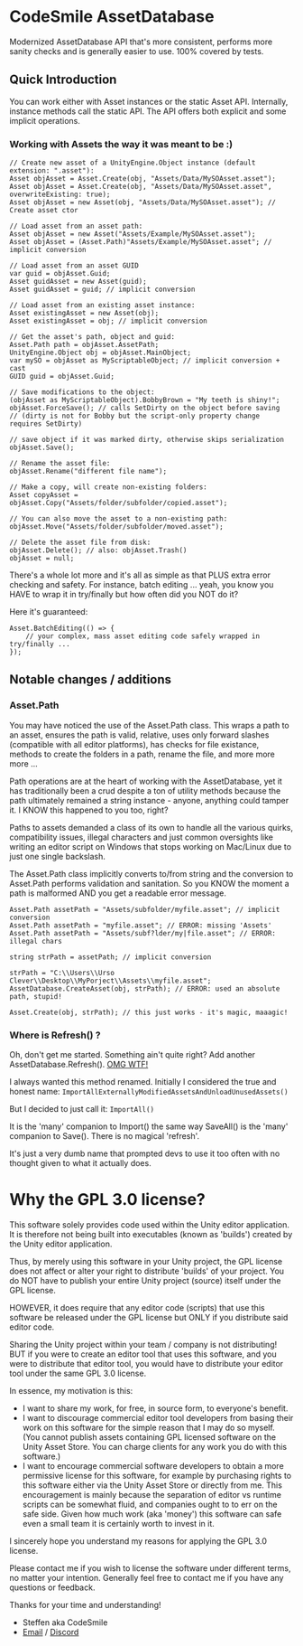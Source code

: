 # CodeSmile AssetDatabase

Modernized AssetDatabase API that's more consistent, performs more sanity checks and is generally easier to use. 100% covered by tests.

## Quick Introduction

You can work either with Asset instances or the static Asset API. Internally, instance methods call the static API. The API offers both explicit and some implicit operations.

### Working with Assets the way it was meant to be :)

```
// Create new asset of a UnityEngine.Object instance (default extension: ".asset"):
Asset objAsset = Asset.Create(obj, "Assets/Data/MySOAsset.asset");
Asset objAsset = Asset.Create(obj, "Assets/Data/MySOAsset.asset", overwriteExisting: true);
Asset objAsset = new Asset(obj, "Assets/Data/MySOAsset.asset"); // Create asset ctor

// Load asset from an asset path:
Asset objAsset = new Asset("Assets/Example/MySOAsset.asset");
Asset objAsset = (Asset.Path)"Assets/Example/MySOAsset.asset"; // implicit conversion

// Load asset from an asset GUID
var guid = objAsset.Guid;
Asset guidAsset = new Asset(guid);
Asset guidAsset = guid; // implicit conversion

// Load asset from an existing asset instance:
Asset existingAsset = new Asset(obj);
Asset existingAsset = obj; // implicit conversion

// Get the asset's path, object and guid:
Asset.Path path = objAsset.AssetPath;
UnityEngine.Object obj = objAsset.MainObject;
var mySO = objAsset as MyScriptableObject; // implicit conversion + cast
GUID guid = objAsset.Guid;

// Save modifications to the object:
(objAsset as MyScriptableObject).BobbyBrown = "My teeth is shiny!";
objAsset.ForceSave(); // calls SetDirty on the object before saving
// (dirty is not for Bobby but the script-only property change requires SetDirty) 

// save object if it was marked dirty, otherwise skips serialization
objAsset.Save();

// Rename the asset file:
objAsset.Rename("different file name");

// Make a copy, will create non-existing folders:
Asset copyAsset = objAsset.Copy("Assets/folder/subfolder/copied.asset");

// You can also move the asset to a non-existing path:
objAsset.Move("Assets/folder/subfolder/moved.asset");

// Delete the asset file from disk: 
objAsset.Delete(); // also: objAsset.Trash()
objAsset = null;
```

There's a whole lot more and it's all as simple as that PLUS extra error checking and safety. For instance, batch editing ... yeah, you know you HAVE to wrap it in try/finally but how often did you NOT do it?

Here it's guaranteed:
```
Asset.BatchEditing(() => {
    // your complex, mass asset editing code safely wrapped in try/finally ...
});
```

## Notable changes / additions

### Asset.Path
You may have noticed the use of the Asset.Path class. This wraps a path to an asset, ensures the path is valid, relative, uses only forward slashes (compatible with all editor platforms), has checks for file existance, methods to create the folders in a path, rename the file, and more more more ...

Path operations are at the heart of working with the AssetDatabase, yet it has traditionally been a crud despite a ton of utility methods because the path ultimately remained a string instance - anyone, anything could tamper it. I KNOW this happened to you too, right? 

Paths to assets demanded a class of its own to handle all the various quirks, compatibility issues, illegal characters and just common oversights like writing an editor script on Windows that stops working on Mac/Linux due to just one single backslash.

The Asset.Path class implicitly converts to/from string and the conversion to Asset.Path performs validation and sanitation. So you KNOW the moment a path is malformed AND you get a readable error message.

```
Asset.Path assetPath = "Assets/subfolder/myfile.asset"; // implicit conversion
Asset.Path assetPath = "myfile.asset"; // ERROR: missing 'Assets'
Asset.Path assetPath = "Assets/subf?lder/my|file.asset"; // ERROR: illegal chars

string strPath = assetPath; // implicit conversion

strPath = "C:\\Users\\Urso Clever\\Desktop\\MyPorject\\Assets\\myfile.asset";
AssetDatabase.CreateAsset(obj, strPath); // ERROR: used an absolute path, stupid!

Asset.Create(obj, strPath); // this just works - it's magic, maaagic!
```

### Where is Refresh() ?

Oh, don't get me started. Something ain't quite right? Add another AssetDatabase.Refresh(). [OMG WTF!](https://forum.unity.com/threads/calling-assetdatabase-refresh-mandatory-reading-or-face-the-consequences.1330947/)

I always wanted this method renamed. Initially I considered the true and honest name: `ImportAllExternallyModifiedAssetsAndUnloadUnusedAssets()`

But I decided to just call it: `ImportAll()`

It is the 'many' companion to Import() the same way SaveAll() is the 'many' companion to Save(). There is no magical 'refresh'. 

It's just a very dumb name that prompted devs to use it too often with no thought given to what it actually does.

# Why the GPL 3.0 license?

This software solely provides code used within the Unity editor application.
It is therefore not being built into executables (known as 'builds') created
by the Unity editor application.

Thus, by merely using this software in your Unity project, the GPL license
does not affect or alter your right to distribute 'builds' of your project.
You do NOT have to publish your entire Unity project (source) itself under the
GPL license.

HOWEVER, it does require that any editor code (scripts) that use this software
be released under the GPL license but ONLY if you distribute said editor code.

Sharing the Unity project within your team / company is not distributing!
BUT if you were to create an editor tool that uses this software, and you were
to distribute that editor tool, you would have to distribute your editor tool
under the same GPL 3.0 license.

In essence, my motivation is this:

- I want to share my work, for free, in source form, to everyone's benefit.
- I want to discourage commercial editor tool developers from basing their
  work on this software for the simple reason that I may do so myself.
  (You cannot publish assets containing GPL licensed software on the Unity
  Asset Store. You can charge clients for any work you do with this software.)
- I want to encourage commercial software developers to obtain a more
  permissive license for this software, for example by purchasing rights to
  this software either via the Unity Asset Store or directly from me.
  This encouragement is mainly because the separation of editor vs runtime
  scripts can be somewhat fluid, and companies ought to to err on the safe
  side. Given how much work (aka 'money') this software can safe even a small
  team it is certainly worth to invest in it.

I sincerely hope you understand my reasons for applying the GPL 3.0 license.

Please contact me if you wish to license the software under different terms,
no matter your intention. Generally feel free to contact me if you have any
questions or feedback.

Thanks for your time and understanding!

- Steffen aka CodeSmile
- [Email](mailto:steffen@steffenitterheim.de) / [Discord](https://discord.gg/JN3Jz8qkeV)
